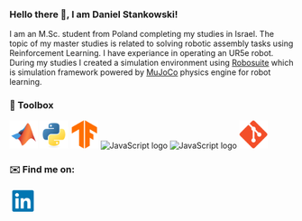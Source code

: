 ### Hello there 👋, I am Daniel Stankowski!

I am an M.Sc. student from Poland completing my studies in Israel. The topic of my master studies is related to solving robotic assembly tasks using Reinforcement Learning.
I have experiance in operating an UR5e robot. During my studies I created a simulation environment using [Robosuite](https://github.com/ARISE-Initiative/robosuite) which is simulation framework powered by [MuJoCo](https://mujoco.org/) physics engine for robot learning.


### 🧰 Toolbox

<img src="https://github.com/devicons/devicon/blob/master/icons/matlab/matlab-original.svg" alt="JavaScript logo" width="50" height="50"/> <img src="https://github.com/devicons/devicon/blob/master/icons/python/python-original.svg" alt="JavaScript logo" width="50" height="50"/> <img src="https://github.com/devicons/devicon/blob/master/icons/tensorflow/tensorflow-original.svg" alt="JavaScript logo" width="50" height="50">
<img src="https://upload.wikimedia.org/wikipedia/commons/2/29/Universal_robots_logo.svg" alt="JavaScript logo" width="50" height="50"/> <img src="https://upload.wikimedia.org/wikipedia/commons/0/05/Scikit_learn_logo_small.svg" alt="JavaScript logo" width="50" height="50"/>
<img src="https://github.com/devicons/devicon/blob/master/icons/git/git-original.svg" alt="JavaScript logo" width="50" height="50"/> 

### ✉️ Find me on:
<p align="left">
 <a href="https://www.linkedin.com/in/danielstankowski/" target="_blank" rel="noopener noreferrer"> <img src="https://github.com/devicons/devicon/blob/master/icons/linkedin/linkedin-original.svg" alt="Python" height="40" style="vertical-align:top; margin:4px"></a>
</p>

